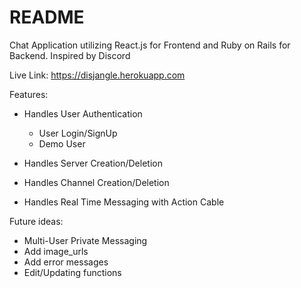 # README

Chat Application utilizing React.js for Frontend and Ruby on Rails for Backend. Inspired by Discord

Live Link: https://disjangle.herokuapp.com

Features:

* Handles User Authentication
  * User Login/SignUp
  * Demo User
  
* Handles Server Creation/Deletion 
* Handles Channel Creation/Deletion 
* Handles Real Time Messaging with Action Cable


Future ideas:
* Multi-User Private Messaging
* Add image_urls
* Add error messages
* Edit/Updating functions
